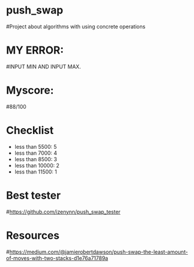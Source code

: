 # push_swap
#Project about algorithms with using concrete operations
# MY ERROR: 
#INPUT MIN AND INPUT MAX.
# Myscore:
#88/100
#
# Checklist
- less than 5500: 5
- less than 7000: 4
- less than 8500: 3
- less than 10000: 2
- less than 11500: 1

# Best tester
#https://github.com/izenynn/push_swap_tester
# Resources
#https://medium.com/@jamierobertdawson/push-swap-the-least-amount-of-moves-with-two-stacks-d1e76a71789a
